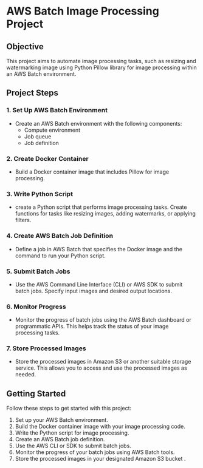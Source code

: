 # AWS Batch Image Processing Project

## Objective
This project aims to automate image processing tasks, such as resizing and watermarking image using Python Pillow library for image processing within an AWS Batch environment.

## Project Steps

### 1. Set Up AWS Batch Environment
   - Create an AWS Batch environment with the following components:
     - Compute environment
     - Job queue
     - Job definition

### 2. Create Docker Container
   - Build a Docker container image that includes Pillow for image processing.

### 3. Write Python Script
   - create a Python script that performs image processing tasks. Create functions for tasks like resizing images, adding watermarks, or applying filters.

### 4. Create AWS Batch Job Definition
   - Define a job in AWS Batch that specifies the Docker image and the command to run your Python script.

### 5. Submit Batch Jobs
   - Use the AWS Command Line Interface (CLI) or AWS SDK to submit batch jobs. Specify input images and desired output locations.

### 6. Monitor Progress
   - Monitor the progress of batch jobs using the AWS Batch dashboard or programmatic APIs. This helps track the status of your image processing tasks.

### 7. Store Processed Images
   - Store the processed images in Amazon S3 or another suitable storage service. This allows you to access and use the processed images as needed.

## Getting Started
Follow these steps to get started with this project:

1. Set up your AWS Batch environment.
2. Build the Docker container image with your image processing code.
3. Write the Python script for image processing.
4. Create an AWS Batch job definition.
5. Use the AWS CLI or SDK to submit batch jobs.
6. Monitor the progress of your batch jobs using AWS Batch tools.
7. Store the processed images in your designated Amazon S3 bucket .
